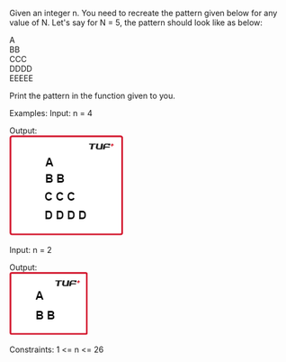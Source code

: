 Given an integer n. You need to recreate the pattern given below for any value of N. Let's say for N = 5, the pattern should look like as below:

A<br>
BB<br>
CCC<br>
DDDD<br>
EEEEE<br>

Print the pattern in the function given to you.

Examples:
Input: n = 4

Output:<br>
![Output](image.png)

Input: n = 2

Output:<br>
![Output](image-1.png)

Constraints:
1 <= n <= 26